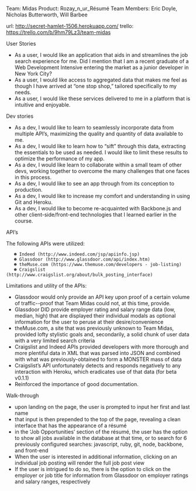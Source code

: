 Team: MidasProduct: Rozay_n_ur_RésuméTeam Members: Eric Doyle, Nicholas Butterworth, Will Barbeeurl: http://secret-hamlet-1506.herokuapp.com/trello: https://trello.com/b/9hm79Lz3/team-midasUser Stories-	As a user, I would like an application that aids in and streamlines the job search experience for me. Did I mention that I am a recent graduate of a Web Development Intensive entering the market as a junior developer in New York City?-	As a user, I would like access to aggregated data that makes me feel as though I have arrived at “one stop shop,” tailored specifically to my needs.-	As a user, I would like these services delivered to me in a platform that is intuitive and enjoyable.Dev stories-	As a dev, I would like to learn to seamlessly incorporate data from multiple API’s, maximizing the quality and quantity of data available to me.-	As a dev, I would like to learn how to “sift” through this data, extracting the essentials to be used as needed. I would like to limit these results to optimize the performance of my app.-	As a dev, I would like learn to collaborate within a small team of other devs, working together to overcome the many challenges that one faces in this process.-	As a dev, I would like to see an app through from its conception to production.-	As a dev, I would like to increase my comfort and understanding in using Git and Heroku.-	As a dev, I would like to become re-acquainted with Backbone.js and other client-side/front-end technologies that I learned earlier in the course.API’sThe following APIs were utilized:       ☻ Indeed (http://www.indeed.com/jsp/apiinfo.jsp)       ☻ Glassdoor (http://www.glassdoor.com/api/index.htm)       ☻ theMuse.com (https://www.themuse.com/developers - job-listing)       ☻ Craigslist (http://www.craigslist.org/about/bulk_posting_interface)Limitations and utility of the APIs:-	Glassdoor would only provide an API key upon proof of a certain volume of traffic--proof that Team Midas could not, at this time, provide.-	Glassdoor DID provide employer rating and salary range data (low, median, high) that are displayed their individual modals as optional information for the user to peruse at their desire/convenience-	theMuse.com, a site that was previously unknown to Team Midas, provided lofty stylistic goals and, secondarily, a solid chunk of user data with a very limited search criteria-	Craigslist and Indeed APIs provided developers with more thorough and more plentiful data in XML that was parsed into JSON and combined with what was previously-obtained to form a MONSTER mass of data-	Craigslist’s API unfortunately detects and responds negatively to any interaction with Heroku, which eradicates use of that data (for beta v0.1.1)-	Reinforced the importance of good documentation.Walk-through-	upon landing on the page, the user is prompted to input her first and last name-	that input is then prepended to the top of the page, revealing a clean interface that has the appearance of a résumé-	 in the ‘Job Opportunities’ section of the résumé, the user has the option to show all jobs available in the database at that time, or to search for 6 previously configured searches: javascript, ruby, git, node, backbone, and front-end-	When the user is interested in additional information, clicking on an individual job posting will render the full job post view-	If the user is intrigued to do so, there is the option to click on the employer or job title for information from Glassdoor on employer ratings and salary ranges, respectively